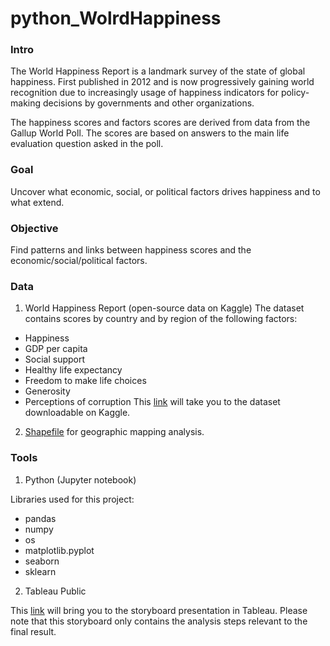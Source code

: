 # python_WolrdHappiness

### Intro

The World Happiness Report is a landmark survey of the state of global happiness. First published in 2012 and is now progressively gaining world recognition due to increasingly usage of happiness indicators for policy-making decisions by governments and other organizations. 

The happiness scores and factors scores are derived from data from the Gallup World Poll. The scores are based on answers to the main life evaluation question asked in the poll.

### Goal
Uncover what economic, social, or political factors drives happiness and to what extend.
### Objective
Find patterns and links between happiness scores and the economic/social/political factors.
### Data
1.	World Happiness Report (open-source data on Kaggle)
  The dataset contains scores by country and by region of the following factors:
  - Happiness
  - GDP per capita
  - Social support
  - Healthy life expectancy
  - Freedom to make life choices
  - Generosity
  - Perceptions of corruption
  This [link]( https://www.kaggle.com/datasets/unsdsn/world-happiness) will take you to the dataset downloadable on Kaggle. 

2.	[Shapefile]( http://geojson.xyz/naturalearth-3.3.0/ne_50m_admin_0_countries.geojson) for geographic mapping analysis. 
### Tools
1.	Python (Jupyter notebook)

Libraries used for this project:

- pandas
-	numpy
-	os
-	matplotlib.pyplot
-	seaborn
-	sklearn

2.	Tableau Public

This [link](https://public.tableau.com/app/profile/suki7003/viz/Suki-WorldHappinessAnalysis/Story1?publish=yes) will bring you to the storyboard presentation in Tableau. 
Please note that this storyboard only contains the analysis steps relevant to the final result.
